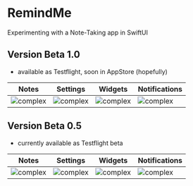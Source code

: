 # RemindMe
Experimenting with a Note-Taking app in SwiftUI

## Version Beta 1.0
- available as Testflight, soon in AppStore (hopefully)

| Notes | Settings | Widgets | Notifications |
|-|-|-|-|
| ![complex](Image/b/notes.png) | ![complex](Image/b/settings.png) | ![complex](Image/b/widgets.png) | ![complex](Image/b/notifications.png) |

## Version Beta 0.5
- currently available as Testflight beta

| Notes | Settings | Widgets | Notifications |
|-|-|-|-|
| ![complex](Image/a/notes.png) | ![complex](Image/a/settings.png) | ![complex](Image/a/widgets.png) | ![complex](Image/a/notifications.png) |
